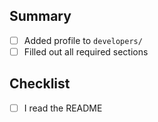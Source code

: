 ## Summary

- [ ] Added profile to `developers/`
- [ ] Filled out all required sections

## Checklist

- [ ] I read the README
